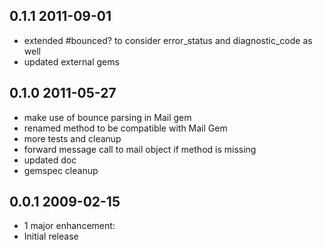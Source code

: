 ## 0.1.1 2011-09-01
* extended #bounced? to consider error_status and diagnostic_code as well
* updated external gems

## 0.1.0 2011-05-27

* make use of bounce parsing in Mail gem
* renamed method to be compatible with Mail Gem
* more tests and cleanup
* forward message call to mail object if method is missing
* updated doc
* gemspec cleanup

## 0.0.1 2009-02-15

* 1 major enhancement:
* Initial release
